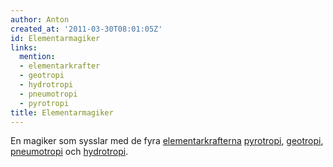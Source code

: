 ```yaml
---
author: Anton
created_at: '2011-03-30T08:01:05Z'
id: Elementarmagiker
links:
  mention:
  - elementarkrafter
  - geotropi
  - hydrotropi
  - pneumotropi
  - pyrotropi
title: Elementarmagiker
---
```


En magiker som sysslar med de fyra [elementarkrafterna][] [pyrotropi], [geotropi], [pneumotropi] och
[hydrotropi].

  [elementarkrafterna]: elementarkrafter
  [pyrotropi]: pyrotropi
  [geotropi]: geotropi
  [pneumotropi]: pneumotropi
  [hydrotropi]: hydrotropi
